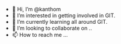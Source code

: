 - 👋 Hi, I’m @kanthom
- 👀 I’m interested in getting involved in GIT.
- 🌱 I’m currently learning all around GIT.
- 💞️ I’m looking to collaborate on ..
- 📫 How to reach me ...

<!---
kanthom/kanthom is a ✨ special ✨ repository because its `README.md` (this file) appears on your GitHub profile.
You can click the Preview link to take a look at your changes.
--->
